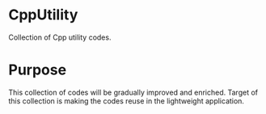 # CppUtility
Collection of Cpp utility codes.

# Purpose 
This collection of codes will be gradually improved and enriched. 
Target of this collection is making the codes reuse in the lightweight application.

